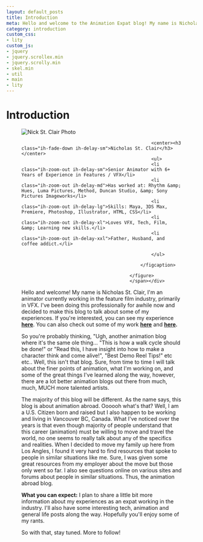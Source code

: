 ```yaml
---
layout: default_posts
title: Introduction
meta: Hello and welcome to the Animation Expat blog! My name is Nicholas St. Clair. Come learn a little about me and take a look and see what this blog is about.
category: introduction
custom_css:
- lity
custom_js:
- jquery
- jquery.scrollex.min
- jquery.scrolly.min
- skel.min
- util
- main
- lity
---
```


<h1 class="major">Introduction</h1>

<div><span class="image left"><figure class="imghvr-strip-shutter-up"><img src="{{site.url}}/images/avatar.jpg" alt="Nick St. Clair Photo" />
                                                <figcaption>
                                                    
                                                    <center><h3 class="ih-fade-down ih-delay-sm">Nicholas St. Clair</h3></center>
                                                    <ul>
                                                    <li class="ih-zoom-out ih-delay-sm">Senior Animator with 6+ Years of Experience in Features / VFX</li>
                                                    <li class="ih-zoom-out ih-delay-md">Has worked at: Rhythm &amp; Hues, Luma Pictures, Method, Duncan Studio, &amp; Sony Pictures Imageworks</li>
                                                    <li class="ih-zoom-out ih-delay-lg">Skills: Maya, 3DS Max, Premiere, Photoshop, Illustrator, HTML, CSS</li>
                                                    <li class="ih-zoom-out ih-delay-xl">Loves VFX, Tech, Film, &amp; Learning new skills.</li>
                                                    <li class="ih-zoom-out ih-delay-xxl">Father, Husband, and coffee addict.</li>
                                                    
                                                    </ul>                                        
                                                    
                                                </figcaption>
                                                    
                                            </figure>
                                            </span></div>

Hello and welcome! My name is Nicholas St. Clair, I'm an animator currently working in the feature film industry, primarily in VFX. I've been doing this professionally for awhile now and decided to make this blog to talk about some of my experiences. If you're interested, you can see my experience **[here](https://www.nick-st-clair.com/#one)**. You can also check out some of my work **[here](https://www.nick-st-clair.com/professional)** and **[here](https://www.nick-st-clair.com/personal).**

So you're probably thinking, "Ugh, another animation blog where it's the same ole thing... "This is how a walk cycle should be done!" or "Read this, I have insight into how to make a character think and come alive!", "Best Demo Reel Tips!" etc etc.. Well, this isn't that blog. Sure, from time to time I will talk about the finer points of animation, what I'm working on, and some of the great things I've learned along the way, however, there are a lot better animation blogs out there from much, much, MUCH more talented artists. 

The majority of this blog will be different. As the name says, this blog is about animation abroad. Oooooh what's that? Well, I am a U.S. Citizen born and raised but I also happen to be working and living in Vancouver BC, Canada. What I've noticed over the years is that even though majority of people understand that this career (animation) must be willing to move and travel the world, no one seems to really talk about any of the specifics and realities. When I decided to move my family up here from Los Angles, I found it very hard to find resources that spoke to people in similar situations like me. Sure, I was given some great resources from my employer about the move but those only went so far. I also see questions online on various sites and forums about people in similar situations. Thus, the animation abroad blog.  

**What you can expect:** 
I plan to share a little bit more information about my experiences as an expat working in the industry. I'll also have some interesting tech, animation and general life posts along the way. Hopefully you'll enjoy some of my rants.

So with that, stay tuned. More to follow!





